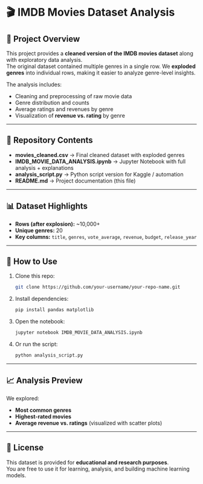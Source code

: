 # 🎬 IMDB Movies Dataset Analysis

## 📌 Project Overview  
This project provides a **cleaned version of the IMDB movies dataset** along with exploratory data analysis.  
The original dataset contained multiple genres in a single row. We **exploded genres** into individual rows, making it easier to analyze genre-level insights.  

The analysis includes:  
- Cleaning and preprocessing of raw movie data  
- Genre distribution and counts  
- Average ratings and revenues by genre  
- Visualization of **revenue vs. rating** by genre  

---

## 📂 Repository Contents  
- **movies_cleaned.csv** → Final cleaned dataset with exploded genres  
- **IMDB_MOVIE_DATA_ANALYSIS.ipynb** → Jupyter Notebook with full analysis + explanations  
- **analysis_script.py** → Python script version for Kaggle / automation  
- **README.md** → Project documentation (this file)  

---

## 📊 Dataset Highlights  
- **Rows (after explosion):** ~10,000+  
- **Unique genres:** 20  
- **Key columns:** `title`, `genres`, `vote_average`, `revenue`, `budget`, `release_year`  

---

## 🚀 How to Use  
1. Clone this repo:  
   ```bash
   git clone https://github.com/your-username/your-repo-name.git
   ```  
2. Install dependencies:  
   ```bash
   pip install pandas matplotlib
   ```  
3. Open the notebook:  
   ```bash
   jupyter notebook IMDB_MOVIE_DATA_ANALYSIS.ipynb
   ```  
4. Or run the script:  
   ```bash
   python analysis_script.py
   ```  

---

## 📈 Analysis Preview  
We explored:  
- **Most common genres**  
- **Highest-rated movies**  
- **Average revenue vs. ratings** (visualized with scatter plots)  

---

## 📜 License  
This dataset is provided for **educational and research purposes**.  
You are free to use it for learning, analysis, and building machine learning models.  
